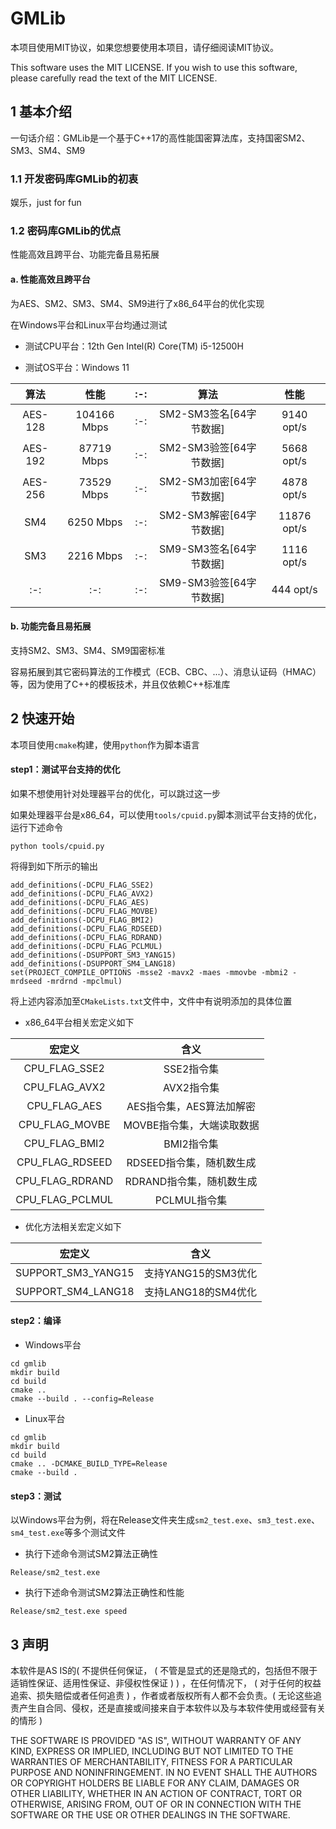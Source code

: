 # GMLib

本项目使用MIT协议，如果您想要使用本项目，请仔细阅读MIT协议。

This software uses the MIT LICENSE. If you wish to use this software, please carefully read the text of the MIT LICENSE.

## 1 基本介绍

一句话介绍：GMLib是一个基于C++17的高性能国密算法库，支持国密SM2、SM3、SM4、SM9

### 1.1 开发密码库GMLib的初衷

娱乐，just for fun

### 1.2 密码库GMLib的优点

性能高效且跨平台、功能完备且易拓展

#### a. 性能高效且跨平台

为AES、SM2、SM3、SM4、SM9进行了x86_64平台的优化实现

在Windows平台和Linux平台均通过测试

* 测试CPU平台：12th Gen Intel(R) Core(TM) i5-12500H

* 测试OS平台：Windows 11

|算法|性能|:-:|算法|性能|
|:-:|:-:|:-:|:-:|:-:|
|AES-128|104166 Mbps|:-:|SM2-SM3签名[64字节数据]|9140  opt/s|
|AES-192|87719  Mbps|:-:|SM2-SM3验签[64字节数据]|5668  opt/s|
|AES-256|73529  Mbps|:-:|SM2-SM3加密[64字节数据]|4878  opt/s|
|SM4    |6250   Mbps|:-:|SM2-SM3解密[64字节数据]|11876 opt/s|
|SM3    |2216   Mbps|:-:|SM9-SM3签名[64字节数据]|1116  opt/s|
|:-:|:-:|:-:|SM9-SM3验签[64字节数据]|444   opt/s|

#### b. 功能完备且易拓展

支持SM2、SM3、SM4、SM9国密标准

容易拓展到其它密码算法的工作模式（ECB、CBC、...）、消息认证码（HMAC）等，因为使用了C++的模板技术，并且仅依赖C++标准库

## 2 快速开始

本项目使用`cmake`构建，使用`python`作为脚本语言

#### step1：测试平台支持的优化

如果不想使用针对处理器平台的优化，可以跳过这一步

如果处理器平台是x86_64，可以使用`tools/cpuid.py`脚本测试平台支持的优化，运行下述命令

```
python tools/cpuid.py
```

将得到如下所示的输出

```
add_definitions(-DCPU_FLAG_SSE2)
add_definitions(-DCPU_FLAG_AVX2)
add_definitions(-DCPU_FLAG_AES)
add_definitions(-DCPU_FLAG_MOVBE)
add_definitions(-DCPU_FLAG_BMI2)
add_definitions(-DCPU_FLAG_RDSEED)
add_definitions(-DCPU_FLAG_RDRAND)
add_definitions(-DCPU_FLAG_PCLMUL)
add_definitions(-DSUPPORT_SM3_YANG15)
add_definitions(-DSUPPORT_SM4_LANG18)
set(PROJECT_COMPILE_OPTIONS -msse2 -mavx2 -maes -mmovbe -mbmi2 -mrdseed -mrdrnd -mpclmul)
```

将上述内容添加至`CMakeLists.txt`文件中，文件中有说明添加的具体位置

* x86_64平台相关宏定义如下

|宏定义|含义|
|:-:|:-:|
|CPU_FLAG_SSE2|SSE2指令集|
|CPU_FLAG_AVX2|AVX2指令集|
|CPU_FLAG_AES|AES指令集，AES算法加解密|
|CPU_FLAG_MOVBE|MOVBE指令集，大端读取数据|
|CPU_FLAG_BMI2|BMI2指令集|
|CPU_FLAG_RDSEED|RDSEED指令集，随机数生成|
|CPU_FLAG_RDRAND|RDRAND指令集，随机数生成|
|CPU_FLAG_PCLMUL|PCLMUL指令集|

* 优化方法相关宏定义如下

|宏定义|含义|
|:-:|:-:|
|SUPPORT_SM3_YANG15|支持YANG15的SM3优化|
|SUPPORT_SM4_LANG18|支持LANG18的SM4优化|

#### step2：编译

* Windows平台

```
cd gmlib
mkdir build
cd build
cmake ..
cmake --build . --config=Release
```

* Linux平台 

```
cd gmlib
mkdir build
cd build
cmake .. -DCMAKE_BUILD_TYPE=Release
cmake --build .
```

#### step3：测试

以Windows平台为例，将在Release文件夹生成`sm2_test.exe`、`sm3_test.exe`、`sm4_test.exe`等多个测试文件

* 执行下述命令测试SM2算法正确性

```
Release/sm2_test.exe
```

* 执行下述命令测试SM2算法正确性和性能

```
Release/sm2_test.exe speed
```

## 3 声明

本软件是AS IS的( 不提供任何保证， ( 不管是显式的还是隐式的，包括但不限于适销性保证、适用性保证、非侵权性保证 ) ) ，在任何情况下， ( 对于任何的权益追索、损失赔偿或者任何追责 ) ，作者或者版权所有人都不会负责。( 无论这些追责产生自合同、侵权，还是直接或间接来自于本软件以及与本软件使用或经营有关的情形 )

THE SOFTWARE IS PROVIDED "AS IS", WITHOUT WARRANTY OF ANY KIND, EXPRESS OR IMPLIED, INCLUDING BUT NOT LIMITED TO THE WARRANTIES OF MERCHANTABILITY, FITNESS FOR A PARTICULAR PURPOSE AND NONINFRINGEMENT. IN NO EVENT SHALL THE AUTHORS OR COPYRIGHT HOLDERS BE LIABLE FOR ANY CLAIM, DAMAGES OR OTHER LIABILITY, WHETHER IN AN ACTION OF CONTRACT, TORT OR OTHERWISE, ARISING FROM, OUT OF OR IN CONNECTION WITH THE SOFTWARE OR THE USE OR OTHER DEALINGS IN THE SOFTWARE.